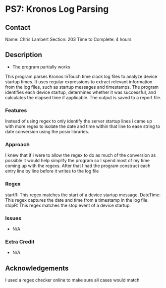 # PS7: Kronos Log Parsing

## Contact

Name: Chris Lambert
Section: 203
Time to Complete: 4 hours

## Description

- The program partially works

This program parses Kronos InTouch time clock log files to analyze device startup times. It uses regular expressions to extract relevant information from the log files, such as startup messages and timestamps. The program identifies each device startup, determines whether it was successful, and calculates the elapsed time if applicable. The output is saved to a report file.

### Features

Instead of using regex to only identify the server startup lines i came up with more regex to isolate the date and time within
that line to ease string to date conversion using the posix libraries.

### Approach

I knew that if i were to allow the regex to do as much of the conversion as possible it would help simplify the program so I spend most of my time coming up with the regexs. After that I had the program construct each entry line by line before it writes to the log file

### Regex

startR: This regex matches the start of a device startup message.
DateTime: This regex captures the date and time from a timestamp in the log file.
stopR: This regex matches the stop event of a device startup.

### Issues

- N/A

### Extra Credit

- N/A

## Acknowledgements

I used a regex checker online to make sure all cases would match
